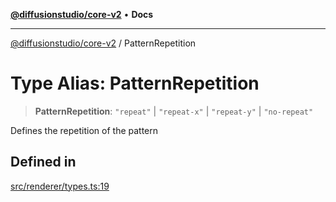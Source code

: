 [**@diffusionstudio/core-v2**](../README.md) • **Docs**

***

[@diffusionstudio/core-v2](../globals.md) / PatternRepetition

# Type Alias: PatternRepetition

> **PatternRepetition**: `"repeat"` \| `"repeat-x"` \| `"repeat-y"` \| `"no-repeat"`

Defines the repetition of the pattern

## Defined in

[src/renderer/types.ts:19](https://github.com/diffusionstudio/core-v2/blob/ce69ef92917fd6c7f2f6e872cf6c87954dee9b56/src/renderer/types.ts#L19)
